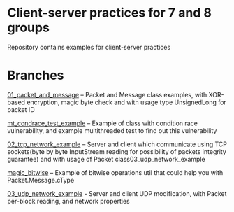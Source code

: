 # Client-server practices for 7 and 8 groups

Repository contains examples for client-server practices

# Branches
[01_packet_and_message](https://github.com/troshab/client_server_java_practice/tree/homework/01_packet_and_message) – Packet and Message class examples, with XOR-based encryption, magic byte check and with usage type UnsignedLong for packet ID

[mt_condrace_test_example](https://github.com/troshab/client_server_java_practice/tree/mt_condrace_test_example) – Example of class with condition race vulnerability, and example multithreaded test to find out this vulnerability

[02_tcp_network_example](https://github.com/troshab/client_server_java_practice/tree/homework/02_tcp_network_example) – Server and client which communicate using TCP sockets(byte by byte InputStream reading for possibility of packets integrity guarantee) and with usage of Packet class03_udp_network_example
                                    
[magic_bitwise](https://github.com/troshab/client_server_java_practice/tree/magic_bitwise) – Example of bitwise operations util that could help you with Packet.Message.cType
                                                                                                                                                                                                                                                                                             
[03_udp_network_example](https://github.com/troshab/client_server_java_practice/tree/homework/03_udp_network_example) - Server and client UDP modification, with Packet per-block reading, and network properties  

